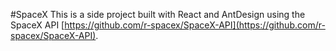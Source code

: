 #SpaceX
This is a side project built with React and AntDesign using the SpaceX API [https://github.com/r-spacex/SpaceX-API](https://github.com/r-spacex/SpaceX-API).
